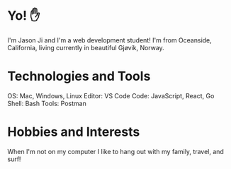 # Yo! ✋
I'm Jason Ji and I'm a web development student! I'm from Oceanside, California, living currently in beautiful Gjøvik, Norway. 

# Technologies and Tools
OS: Mac, Windows, Linux
Editor: VS Code
Code: JavaScript, React, Go
Shell: Bash
Tools: Postman

# Hobbies and Interests
When I'm not on my computer I like to hang out with my family, travel, and surf!


<!--
**kjottkake/kjottkake** is a ✨ _special_ ✨ repository because its `README.md` (this file) appears on your GitHub profile.

Here are some ideas to get you started:

- 🔭 I’m currently working on ...
- 🌱 I’m currently learning ...
- 👯 I’m looking to collaborate on ...
- 🤔 I’m looking for help with ...
- 💬 Ask me about ...
- 📫 How to reach me: ...
- 😄 Pronouns: ...
- ⚡ Fun fact: ...
-->
